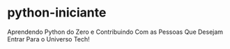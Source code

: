 # python-iniciante
Aprendendo Python do Zero e Contribuindo Com as Pessoas Que Desejam Entrar Para o Universo Tech!
